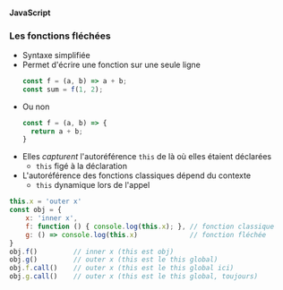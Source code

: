 #### JavaScript
### Les fonctions fléchées

<div class="r-stack">

<div class="fragment fade-out" data-fragment-index="1">

* Syntaxe simplifiée
* Permet d'écrire une fonction sur une seule ligne
    ```javascript
    const f = (a, b) => a + b;
    const sum = f(1, 2);
    ```
* Ou non
    ```javascript
    const f = (a, b) => {
      return a + b;
    }
    ```
</div>

<div class="fragment fade-in-then-out" data-fragment-index="1">

* Elles *capturent* l'autoréférence `this` de là où elles étaient déclarées
  * `this` figé à la déclaration
* L'autoréférence des fonctions classiques dépend du contexte
  * `this` dynamique lors de l'appel

</div>

<div class="fragment">

```javascript
this.x = 'outer x'
const obj = {
    x: 'inner x',
    f: function () { console.log(this.x); }, // fonction classique
    g: () => console.log(this.x)             // fonction fléchée
}
obj.f()         // inner x (this est obj) 
obj.g()         // outer x (this est le this global)
obj.f.call()    // outer x (this est le this global ici)
obj.g.call()    // outer x (this est le this global, toujours)
```
</div>

</div>
